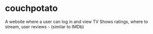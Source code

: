 # couchpotato
A website where a user can log in and view TV Shows ratings, where to stream, user reviews - (similar to IMDb)
